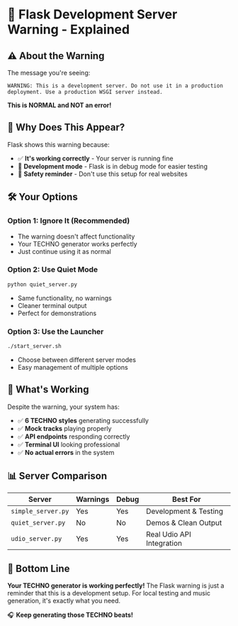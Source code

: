 # 🎵 Flask Development Server Warning - Explained

## ⚠️ About the Warning

The message you're seeing:
```
WARNING: This is a development server. Do not use it in a production deployment. Use a production WSGI server instead.
```

**This is NORMAL and NOT an error!** 

## 🤔 Why Does This Appear?

Flask shows this warning because:
- ✅ **It's working correctly** - Your server is running fine
- 🔧 **Development mode** - Flask is in debug mode for easier testing
- 🚨 **Safety reminder** - Don't use this setup for real websites

## 🛠️ Your Options

### Option 1: Ignore It (Recommended)
- The warning doesn't affect functionality
- Your TECHNO generator works perfectly
- Just continue using it as normal

### Option 2: Use Quiet Mode
```bash
python quiet_server.py
```
- Same functionality, no warnings
- Cleaner terminal output
- Perfect for demonstrations

### Option 3: Use the Launcher
```bash
./start_server.sh
```
- Choose between different server modes
- Easy management of multiple options

## 🎵 What's Working

Despite the warning, your system has:
- ✅ **6 TECHNO styles** generating successfully
- ✅ **Mock tracks** playing properly  
- ✅ **API endpoints** responding correctly
- ✅ **Terminal UI** looking professional
- ✅ **No actual errors** in the system

## 📊 Server Comparison

| Server | Warnings | Debug | Best For |
|--------|----------|-------|----------|
| `simple_server.py` | Yes | Yes | Development & Testing |
| `quiet_server.py` | No | No | Demos & Clean Output |
| `udio_server.py` | Yes | Yes | Real Udio API Integration |

## 🚀 Bottom Line

**Your TECHNO generator is working perfectly!** The Flask warning is just a reminder that this is a development setup. For local testing and music generation, it's exactly what you need.

🎧 **Keep generating those TECHNO beats!**